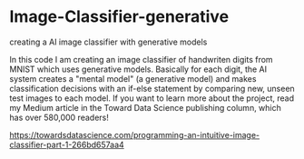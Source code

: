 # Image-Classifier-generative
creating a AI image classifier with generative models

In this code I am creating an image classifier of handwriten digits from MNIST which uses generative models. 
Basically for each digit, the AI system creates a "mental model" (a generative model) and makes classification decisions
with an if-else statement by comparing new, unseen test images to each model. If you want to learn more about the project,
read my Medium article in the Toward Data Science publishing column, which has over 580,000 readers! 

https://towardsdatascience.com/programming-an-intuitive-image-classifier-part-1-266bd657aa4
